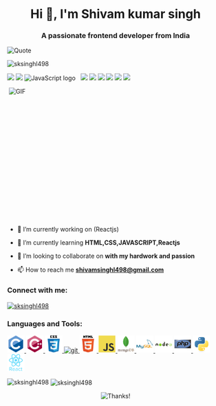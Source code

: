 <h1 align="center">Hi 👋, I'm Shivam kumar singh</h1>
<h3 align="center">A passionate frontend developer from India</h3>

![Quote](https://github-readme-quotes.herokuapp.com/quote?theme=dracula&animation=default&layout=default&font=default)

<p align="left"> <img src="https://komarev.com/ghpvc/?username=sksinghl498&label=Profile%20views&color=0e75b6&style=flat" alt="sksinghl498"  height="25"/> </p>

![](https://img.shields.io/badge/OS-Linux-informational?style=flat&logo=linux&logoColor=white&color=2bbc8a )
![](https://img.shields.io/badge/Code-Python-informational?style=flat&logo=python&logoColor=white&color=2bbc8a)
<img src="https://img.shields.io/badge/JavaScript-282C34?logo=javascript&logoColor=F7DF1E" alt="JavaScript logo" title="JavaScript" height="25" />
&nbsp;
<img src="https://img.shields.io/badge/Code-C/C++-informational?style=flat&logo=c%2B%2B&logoColor=white&color=blue" height="25"></img>
<img src="https://img.shields.io/badge/Tech-React-informational?style=flat&logo=react&logoColor=white&color=blue" height="25"></img>
<img src="https://img.shields.io/badge/Tech-NodeJS-informational?style=flat&logo=node-dot-js&logoColor=white&color=blue" height="25"></img>
<img src="https://img.shields.io/badge/Tech-MongoDB-informational?style=flat&logo=MongoDB&logoColor=white&color=blue" height="25"></img>
<img src="https://img.shields.io/badge/Tech-HTML5-informational?style=flat&logo=html5&logoColor=white&color=blue" height="25"></img>
<img src="https://img.shields.io/badge/Tech-CSS3-informational?style=flat&logo=css3&logoColor=white&color=blue" height="25"></img>

<img align="right" alt="GIF" src="https://github.com/abhisheknaiidu/abhisheknaiidu/blob/master/code.gif?raw=true" width="500" height="320" />


- 🔭 I’m currently working on (Reactjs)

- 🌱 I’m currently learning **HTML,CSS,JAVASCRIPT,Reactjs**

- 👯 I’m looking to collaborate on **with my hardwork and passion**

- 📫 How to reach me **shivamsinghl498@gmail.com**

<h3 align="left">Connect with me:</h3>
<p align="left">
<a href="https://www.codechef.com/users/sksinghl498" target="blank"><img align="center" src="https://cdn.jsdelivr.net/npm/simple-icons@3.1.0/icons/codechef.svg" alt="sksinghl498" height="30" width="40" /></a>
</p>



<h3 align="left">Languages and Tools:</h3>
<p align="left"> <a href="https://www.cprogramming.com/" target="_blank"> <img src="https://raw.githubusercontent.com/devicons/devicon/master/icons/c/c-original.svg" alt="c" width="40" height="40"/> </a> <a href="https://www.w3schools.com/cpp/" target="_blank"> <img src="https://raw.githubusercontent.com/devicons/devicon/master/icons/cplusplus/cplusplus-original.svg" alt="cplusplus" width="40" height="40"/> </a> <a href="https://www.w3schools.com/css/" target="_blank"> <img src="https://raw.githubusercontent.com/devicons/devicon/master/icons/css3/css3-original-wordmark.svg" alt="css3" width="40" height="40"/> </a> <a href="https://git-scm.com/" target="_blank"> <img src="https://www.vectorlogo.zone/logos/git-scm/git-scm-icon.svg" alt="git" width="40" height="40"/> </a> <a href="https://www.w3.org/html/" target="_blank"> <img src="https://raw.githubusercontent.com/devicons/devicon/master/icons/html5/html5-original-wordmark.svg" alt="html5" width="40" height="40"/> </a> <a href="https://developer.mozilla.org/en-US/docs/Web/JavaScript" target="_blank"> <img src="https://raw.githubusercontent.com/devicons/devicon/master/icons/javascript/javascript-original.svg" alt="javascript" width="40" height="40"/> </a> <a href="https://www.mongodb.com/" target="_blank"> <img src="https://raw.githubusercontent.com/devicons/devicon/master/icons/mongodb/mongodb-original-wordmark.svg" alt="mongodb" width="40" height="40"/> </a> <a href="https://www.mysql.com/" target="_blank"> <img src="https://raw.githubusercontent.com/devicons/devicon/master/icons/mysql/mysql-original-wordmark.svg" alt="mysql" width="40" height="40"/> </a> <a href="https://nodejs.org" target="_blank"> <img src="https://raw.githubusercontent.com/devicons/devicon/master/icons/nodejs/nodejs-original-wordmark.svg" alt="nodejs" width="40" height="40"/> </a> <a href="https://www.php.net" target="_blank"> <img src="https://raw.githubusercontent.com/devicons/devicon/master/icons/php/php-original.svg" alt="php" width="40" height="40"/> </a> <a href="https://www.python.org" target="_blank"> <img src="https://raw.githubusercontent.com/devicons/devicon/master/icons/python/python-original.svg" alt="python" width="40" height="40"/> </a> <a href="https://reactjs.org/" target="_blank"> <img src="https://raw.githubusercontent.com/devicons/devicon/master/icons/react/react-original-wordmark.svg" alt="react" width="40" height="40"/> </a> </p>

<p><img align="left" src="https://github-readme-stats.vercel.app/api/top-langs?username=sksinghl498&theme=dark&show_icons=true&locale=en&layout=compact" alt="sksinghl498" /></p>

<p>&nbsp;<img align="center" src="https://github-readme-stats.vercel.app/api?username=sksinghl498&theme=dark&show_icons=true&locale=en" alt="sksinghl498" /></p>
<p align="center"><img src="https://camo.githubusercontent.com/7da528df692aea867b90800324488b633f5a8328d74c05a02c26483c0a267799/68747470733a2f2f696d672e736869656c64732e696f2f62616467652f5468616e6b73253230666f722532307669736974696e672d212d3145414544422e737667" alt="Thanks!" data-canonical-src="https://img.shields.io/badge/Thanks%20for%20visiting-!-1EAEDB.svg" style="max-width:100%;" height="27"> </p>

